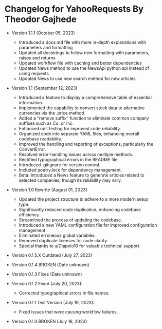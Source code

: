 # Changelog for YahooRequests By Theodor Gajhede

* Version 1.1.1 (October 05, 2023)
    - Introduced a docs.md file with more in-depth explanations with parameters and formatting
    - Updated all docstrings to follow new formatting with parameters, raises and returns 
    - Updated workflow file with caching and better dependencies
    - Updated News method to use the NewsApi python api instead of using requests
    - Updated News to use new search method for new articles

* Version 1.1 (September 12, 2023)
    - Introduced a feature to display a comprehensive table of essential information.
    - Implemented the capability to convert stock data to alternative currencies via the .price method.
    - Added a "remove suffix" function to eliminate common company suffixes such as Co. or Inc.
    - Enhanced unit testing for improved code reliability.
    - Organized code into separate YAML files, enhancing overall codebase readability.
    - Improved the handling and reporting of exceptions, particularly the ConvertError.
    - Resolved error-handling issues across multiple methods.
    - Rectified typographical errors in the README file.
    - Introduced .gitignore for version control.
    - Included poetry.lock for dependency management.
    - Beta: Introduced a News feature to generate articles related to selected companies, though its reliability may vary.

* Version 1.0 Rewrite (August 01, 2023)
    - Updated the project structure to adhere to a more modern setup type.
    - Significantly reduced code duplication, enhancing codebase efficiency.
    - Streamlined the process of updating the codebase.
    - Introduced a new YAML configuration file for improved configuration management.
    - Eliminated erroneous global variables.
    - Removed duplicate licenses for code clarity.
    - Special thanks to u/Diapolo10 for valuable technical support.

* Version 0.1.5.X Outdated (July 27, 2023)

* Version 0.1.4 BROKEN (Date unknown)

* Version 0.1.3 Fixes (Date unknown)

* Version 0.1.2 Fixed (July 20, 2023):
    - Corrected typographical errors in file names.

* Version 0.1.1 Test Version (July 19, 2023):
    - Fixed issues that were causing workflow failures.

* Version 0.1.0 BROKEN (July 18, 2023)
